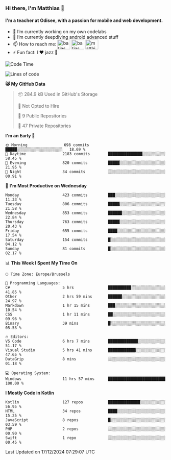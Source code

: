 ### Hi there, I'm Matthias 👋

#### I'm a teacher at Odisee, with a passion for mobile and web development.

- 🔭 I’m currently working on my own codelabs
- 🌱 I’m currently deepdiving android advanced stuff
- 📫 How to reach me: <a href="https://dev.to/batjas" target="_blank"><img align="center" src="https://raw.githubusercontent.com/rahuldkjain/github-profile-readme-generator/master/src/images/icons/Social/devto.svg" alt="batjas" height="30" width="40" /></a>
<a href="https://twitter.com/batjas" target="_blank"><img align="center" src="https://raw.githubusercontent.com/rahuldkjain/github-profile-readme-generator/master/src/images/icons/Social/twitter.svg" alt="batjas" height="30" width="40" /></a>
<a href="https://linkedin.com/in/matthiasdruwé" target="_blank"><img align="center" src="https://raw.githubusercontent.com/rahuldkjain/github-profile-readme-generator/master/src/images/icons/Social/linked-in-alt.svg" alt="matthiasdruwé" height="30" width="40" /></a>
- ⚡ Fun fact: I ❤ jazz 🎷


<!--START_SECTION:waka-->
![Code Time](http://img.shields.io/badge/Code%20Time-1%2C344%20hrs%2057%20mins-blue)

![Lines of code](https://img.shields.io/badge/From%20Hello%20World%20I%27ve%20Written-4.9%20million%20lines%20of%20code-blue)

**🐱 My GitHub Data** 

> 📦 284.9 kB Used in GitHub's Storage 
 > 
> 🚫 Not Opted to Hire
 > 
> 📜 9 Public Repositories 
 > 
> 🔑 47 Private Repositories 
 > 
**I'm an Early 🐤** 

```text
🌞 Morning                698 commits         █████░░░░░░░░░░░░░░░░░░░░   18.69 % 
🌆 Daytime                2183 commits        ███████████████░░░░░░░░░░   58.45 % 
🌃 Evening                820 commits         █████░░░░░░░░░░░░░░░░░░░░   21.95 % 
🌙 Night                  34 commits          ░░░░░░░░░░░░░░░░░░░░░░░░░   00.91 % 
```
📅 **I'm Most Productive on Wednesday** 

```text
Monday                   423 commits         ███░░░░░░░░░░░░░░░░░░░░░░   11.33 % 
Tuesday                  806 commits         █████░░░░░░░░░░░░░░░░░░░░   21.58 % 
Wednesday                853 commits         ██████░░░░░░░░░░░░░░░░░░░   22.84 % 
Thursday                 763 commits         █████░░░░░░░░░░░░░░░░░░░░   20.43 % 
Friday                   655 commits         ████░░░░░░░░░░░░░░░░░░░░░   17.54 % 
Saturday                 154 commits         █░░░░░░░░░░░░░░░░░░░░░░░░   04.12 % 
Sunday                   81 commits          █░░░░░░░░░░░░░░░░░░░░░░░░   02.17 % 
```


📊 **This Week I Spent My Time On** 

```text
🕑︎ Time Zone: Europe/Brussels

💬 Programming Languages: 
C#                       5 hrs               ██████████░░░░░░░░░░░░░░░   41.85 % 
Other                    2 hrs 59 mins       ██████░░░░░░░░░░░░░░░░░░░   24.97 % 
Markdown                 1 hr 15 mins        ███░░░░░░░░░░░░░░░░░░░░░░   10.54 % 
CSS                      1 hr 11 mins        ██░░░░░░░░░░░░░░░░░░░░░░░   09.96 % 
Binary                   39 mins             █░░░░░░░░░░░░░░░░░░░░░░░░   05.53 % 

🔥 Editors: 
VS Code                  6 hrs 7 mins        █████████████░░░░░░░░░░░░   51.17 % 
Visual Studio            5 hrs 41 mins       ████████████░░░░░░░░░░░░░   47.65 % 
DataGrip                 8 mins              ░░░░░░░░░░░░░░░░░░░░░░░░░   01.18 % 

💻 Operating System: 
Windows                  11 hrs 57 mins      █████████████████████████   100.00 % 
```

**I Mostly Code in Kotlin** 

```text
Kotlin                   127 repos           ██████████████░░░░░░░░░░░   56.95 % 
HTML                     34 repos            ████░░░░░░░░░░░░░░░░░░░░░   15.25 % 
JavaScript               8 repos             █░░░░░░░░░░░░░░░░░░░░░░░░   03.59 % 
PHP                      2 repos             ░░░░░░░░░░░░░░░░░░░░░░░░░   00.90 % 
Swift                    1 repo              ░░░░░░░░░░░░░░░░░░░░░░░░░   00.45 % 
```




 Last Updated on 17/12/2024 07:29:07 UTC
<!--END_SECTION:waka-->
